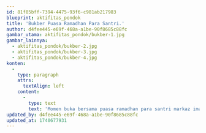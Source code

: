 ```yaml
---
id: 81f85bff-7394-4475-93f6-c981ab217983
blueprint: aktifitas_pondok
title: 'Bukber Puasa Ramadhan Para Santri.'
author: d4fee445-e69f-468a-a1be-90f8685c88fc
gambar_utama: aktifitas_pondok/bukber-1.jpg
gambar_lainnya:
  - aktifitas_pondok/bukber-2.jpg
  - aktifitas_pondok/bukber-3.jpg
  - aktifitas_pondok/bukber-4.jpg
konten:
  -
    type: paragraph
    attrs:
      textAlign: left
    content:
      -
        type: text
        text: 'Momen buka bersama puasa ramadhan para santri markaz imam malik. '
updated_by: d4fee445-e69f-468a-a1be-90f8685c88fc
updated_at: 1740677931
---
```

